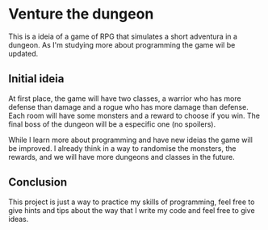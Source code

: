 # Venture the dungeon

This is a ideia of a game of RPG that simulates a short adventura in a dungeon. As I'm studying more about programming the game wil be updated.

## Initial ideia
At first place, the game will have two classes, a warrior who has more defense than damage and a rogue who has more damage than defense. Each room will have some monsters and a reward to choose if you win. The final boss of the dungeon will be a especific one (no spoilers). 

While I learn more about programming and have new ideias the game will be improved. I already think in a way to randomise the monsters, the rewards, and we will have more dungeons and classes in the future.

## Conclusion

This project is just a way to practice my skills of programming, feel free to give hints and tips about the way that I write my code and feel free to give ideas.
